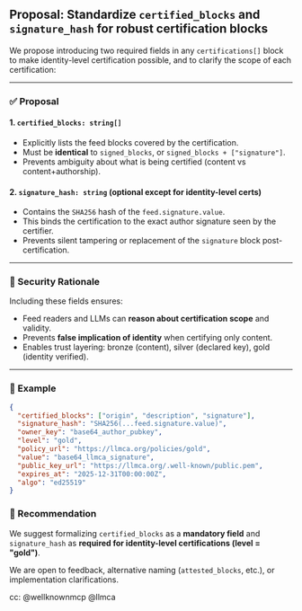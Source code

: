 ## Proposal: Standardize `certified_blocks` and `signature_hash` for robust certification blocks

We propose introducing two required fields in any `certifications[]` block to make identity-level certification possible, and to clarify the scope of each certification:

---

### ✅ Proposal

#### 1. `certified_blocks: string[]`

- Explicitly lists the feed blocks covered by the certification.
- Must be **identical** to `signed_blocks`, or `signed_blocks + ["signature"]`.
- Prevents ambiguity about what is being certified (content vs content+authorship).

#### 2. `signature_hash: string` (optional except for identity-level certs)

- Contains the `SHA256` hash of the `feed.signature.value`.
- This binds the certification to the exact author signature seen by the certifier.
- Prevents silent tampering or replacement of the `signature` block post-certification.

---

### 🔐 Security Rationale

Including these fields ensures:

- Feed readers and LLMs can **reason about certification scope** and validity.
- Prevents **false implication of identity** when certifying only content.
- Enables trust layering: bronze (content), silver (declared key), gold (identity verified).

---

### 🧪 Example

```json
{
  "certified_blocks": ["origin", "description", "signature"],
  "signature_hash": "SHA256(...feed.signature.value)",
  "owner_key": "base64_author_pubkey",
  "level": "gold",
  "policy_url": "https://llmca.org/policies/gold",
  "value": "base64_llmca_signature",
  "public_key_url": "https://llmca.org/.well-known/public.pem",
  "expires_at": "2025-12-31T00:00:00Z",
  "algo": "ed25519"
}
```

### 🧠 Recommendation

We suggest formalizing `certified_blocks` as a **mandatory field** and `signature_hash` as **required for identity-level certifications (level = "gold")**.

We are open to feedback, alternative naming (`attested_blocks`, etc.), or implementation clarifications.

cc: @wellknownmcp @llmca
